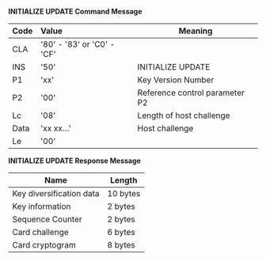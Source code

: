 **INITIALIZE UPDATE Command Message**

| Code | Value                      | Meaning                        |
| ---- | :------------------------- | ------------------------------ |
| CLA  | '80' - '83' or 'C0' - 'CF' |                                |
| INS  | '50'                       | INITIALIZE UPDATE              |
| P1   | 'xx'                       | Key Version Number             |
| P2   | '00'                       | Reference control parameter P2 |
| Lc   | '08'                       | Length of host challenge       |
| Data | 'xx xx…'                   | Host challenge                 |
| Le   | '00'                       |                                |

**INITIALIZE UPDATE Response Message**

| Name                     | Length   |
| ------------------------ | -------- |
| Key diversification data | 10 bytes |
| Key information          | 2 bytes  |
| Sequence Counter         | 2 bytes  |
| Card challenge           | 6 bytes  |
| Card cryptogram          | 8 bytes  |

